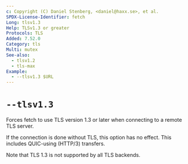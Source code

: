 ```yaml
---
c: Copyright (C) Daniel Stenberg, <daniel@haxx.se>, et al.
SPDX-License-Identifier: fetch
Long: tlsv1.3
Help: TLSv1.3 or greater
Protocols: TLS
Added: 7.52.0
Category: tls
Multi: mutex
See-also:
  - tlsv1.2
  - tls-max
Example:
  - --tlsv1.3 $URL
---
```


# `--tlsv1.3`

Forces fetch to use TLS version 1.3 or later when connecting to a remote TLS
server.

If the connection is done without TLS, this option has no effect. This
includes QUIC-using (HTTP/3) transfers.

Note that TLS 1.3 is not supported by all TLS backends.
